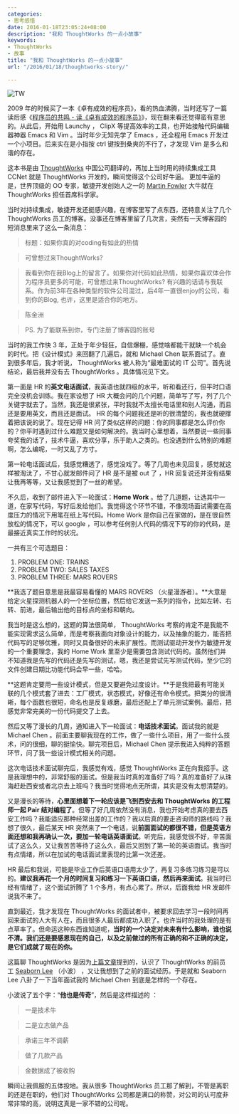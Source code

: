 ```yaml
---
categories:
- 思考感悟
date: 2016-01-18T23:05:24+08:00
description: "我和 ThoughtWorks 的一点小故事"
keywords:
- ThoughtWorks
- 故事
title: "我和 ThoughtWorks 的一点小故事"
url: "/2016/01/18/thoughtworks-story/"

---
```


![TW](http://image.coderzh.com/TW.jpg-wt)

<!--more-->

2009 年的时候买了一本《卓有成效的程序员》，看的热血沸腾，当时还写了一篇读后感《[程序员的共鸣 - 读《卓有成效的程序员》](http://ericbaranowski.netlify.com/2009/07/18/1526082/)》，现在翻来看还觉得蛮有意思的。从此后，开始用 Launchy ， ClipX 等提高效率的工具，也开始接触代码编辑器神器 Emacs 和 Vim 。当时年少无知先学了 Emacs ，还全程用 Emacs 开发过一个小项目。后来实在是小指按 ctrl 键按到桑爽的不行了，才发现 Vim 是多么和谐的存在。

这本书是由 [ThoughtWorks](https://www.thoughtworks.com/) 中国公司翻译的，再加上当时用的持续集成工具 CCNet 就是 ThoughtWorks 开发的，瞬间觉得这个公司好牛逼。 更加牛逼的是，世界顶级的 OO 专家，敏捷开发创始人之一的 [Martin Fowler](http://www.martinfowler.com) 大牛就在 ThoughtWorks 担任首席科学家。

当时对持续集成，敏捷开发还挺感兴趣，在博客里写了点东西，还特意关注了几个 ThoughtWorks 员工的博客。没事还在博客里留了几次言，突然有一天博客园的短消息里来了这么一条消息：

> 标题：如果你真的对coding有如此的热情

> 可曾想过来ThoughtWorks?

> 我看到你在我Blog上的留言了。如果你对代码如此热情，如果你喜欢体会作为程序员更多的可能，可曾想过来ThoughtWorks? 有兴趣的话请与我联系。作为前3年在各种类型的软件公司混过，后4年一直很enjoy的公司，看到你的Blog, 也许，这里是适合你的地方。

> 陈金洲

> PS. 为了能联系到你，专门注册了博客园的账号

当时的我工作快 3 年，正处于年少轻狂，自信爆棚，感觉啥都能干就缺一个机会的时代。把《设计模式》来回翻了几遍后，就和 Michael Chen 联系面试了。直到很多年后，我才听说， ThoughtWorks 被人称为“最难面试的 IT 公司”。首先说结论，最后我并没有去 ThoughtWorks 。具体情况见下文。

第一面是 HR 的**英文电话面试**，我英语也就四级的水平，听和看还行，但平时口语完全没机会训练。我在家设想了 HR 大概会问的几个问题，简单写了写，列了几个关键字就去了。当然，我还是很紧张，平时我就不太擅长电话里和别人沟通，而且还是要用英文，而且还是面试。 HR 的每个问题我还是听的很清楚的，我也就硬撑着把该说的说了。现在记得 HR 问了类似这样的问题：你的同事都是怎么评价你的？你平时遇到过什么难题又是如何解决的。我当时心里想着，当然要说一些同事夸奖我的话了，技术牛逼，喜欢分享，乐于助人之类的。也没遇到什么特别的难题啊，怎么编呢，一时又乱了方寸。

第一轮电话面试后，我感觉糟透了，感觉没戏了。等了几周也未见回复，感觉就这样被淘汰了，不甘心就发邮件问了 HR 是不是被 out 了 ，HR 回复说还并没有结果让我再等等，又让我感觉到了一丝的希望。

不久后，收到了邮件进入下一轮面试：**Home Work** 。给了几道题，让选其中一道，在家写代码，写好后发给他们。我觉得这个环节不错，不像现场面试需要在高度压力的情况下用笔在纸上写代码。Home Work 是你自己在家做的，是在很自然放松的情况下，可以 google ，可以参考任何别人代码的情况下写的你的代码，是最接近真实工作时的状况。

一共有三个可选题目：

1. PROBLEM ONE:  TRAINS
1. PROBLEM TWO: SALES TAXES
1. PROBLEM THREE: MARS ROVERS

**我选了题目意思是我最容易看懂的 MARS ROVERS （火星漫游者）。**大意是给定火星探测机器人的一个坐标位置，然后给它发送一系列的指令，比如左转、右转、前进，最后输出他的目标点的坐标和朝向。

我当时是这么想的，这题的算法很简单， ThoughtWorks 考察的肯定不是我能不能实现需求这么简单，而是考察我面向对象设计的能力，以及抽象的能力，能否把代码写的足够优雅，同时又具备很好的未来扩展性。而测试驱动开发作为敏捷开发的一个重要理念，我的 Home Work 里至少是需要包含测试代码的。虽然他们并不知道我是先写的代码还是先写的测试，嗯，我还是尝试先写测试代码，至少它的文件创建日期比功能代码会早一些，哈哈。

**这题肯定要用一些设计模式，但是又要避免过度设计。**于是我把最有可能关联的几个模式套了进去：工厂模式，状态模式，好像还有命令模式。把类分的很清晰，每个函数也很短，命名也是反复琢磨，最后还配上了单元测试案例。最后，把感觉非常完美的一份代码提交了上去。

然后又等了漫长的几周，通知进入下一轮面试：**电话技术面试**。面试我的就是 Michael Chen 。前面主要聊我现在的工作，做了一些什么项目，用了一些什么技术，问的很细，聊的挺愉快。聊完项目后，Michael Chen 提示我进入纯粹的答题环节，问了我一些设计模式相关的问题。

这次电话技术面试聊完后，我感觉有戏，感觉 ThoughtWorks 正在向我招手。这是我理想中的，非常舒服的面试。但是我当时真的准备好了吗？真的准备好了从珠海赶赴西安或者北京去上班吗？我当时觉得地点无所谓，其实是没有太想清楚的。

又是漫长的等待，**心里面想着下一轮应该是飞到西安去和 ThoughtWorks 的工程师一起 Pair 结对编程了**。但等了好几周依然没有消息，我也开始考虑真的要去西安工作吗？我能适应那种经常出差的工作的？我以后真的要走咨询师的路线吗？我想了很久，最后某天 HR 突然来了一个电话，说**前面面试的都很不错，但是英语方面还想和我再确认一次，要加一轮电话英语面试**。听完后，我感觉很不好，辛苦面试了这么久，又让我苦苦等待了这么久，最后又回到了第一轮的英语面试。我当时有点情绪，所以在加试的电话面试里表现的比第一次还差。

HR 最后和我说，可能是毕业工作后英语口语用太少了，再复习多练习练习是可以的。**建议我再花一个月的时间复习和练习一下英语口语，然后再来面试**。我当时已经有情绪了，这个面试折腾了 1 个多月，有点心累了。所以，后面我给 HR 发邮件说我不来了。

直到最近，我才发现在 ThoughtWorks 的面试者中，被要求回去学习一段时间再回来面试的人大有人在，而且很多人最后都成功入职了。也许当时的我处理的是有点草率了。但命运这种东西谁知道呢，**当时的一个决定对未来有什么影响，谁也说不清。我们还是要感恩现在的自己，以及之前做过的所有正确的和不正确的决定，是它们成就了现在的你。**

这篇聊 ThoughtWorks 是因为[上篇文章](http://ericbaranowski.netlify.com/2016/01/16/coding-style-share/)提到的，认识了 ThoughtWorks 的前员工 [Seaborn Lee](http://seabornlee.cn) （小波） ，又让我想到了之前的面试经历。于是就和 Seaborn Lee 八卦了一下当年面试我的 Michael Chen 到底是怎样的一个存在。

小波说了五个字：“**他也是传奇**”，然后是这样描述的 ：

> 一是技术牛

> 二是立志做产品

> 承诺三年不调薪

> 做了几款产品

> 金数据成了被收购

瞬间让我佩服的五体投地。我从很多 ThoughtWorks 员工那了解到，不管是离职的还是在职的，他们对 ThoughtWorks 公司都是满口的称赞，对公司的认可度非常非常的高，说明这真是一家不错的公司呢。
